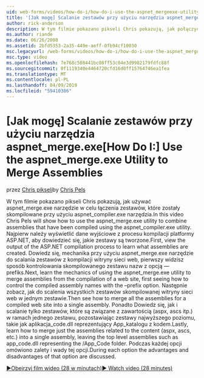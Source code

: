 ```yaml
---
uid: web-forms/videos/how-do-i/how-do-i-use-the-aspnet_mergeexe-utility-to-merge-assemblies
title: '[Jak mogę] Scalanie zestawów przy użyciu narzędzia aspnet_merge.exe | Dokumentacja firmy Microsoft'
author: rick-anderson
description: W tym filmie pokazano pikseli Chris pokazują, jak połączyć zestawy, które zostały skompilowane przy użyciu aspnet_compiler.exe utilit przy użyciu narzędzia aspnet_merge.exe...
ms.author: riande
ms.date: 06/26/2008
ms.assetid: 2bfd5353-2a35-449e-aeff-0fb94cf10030
msc.legacyurl: /web-forms/videos/how-do-i/how-do-i-use-the-aspnet_mergeexe-utility-to-merge-assemblies
msc.type: video
ms.openlocfilehash: 7e768c508441bc08ff53c04e3d9982179fdfc88f
ms.sourcegitcommit: 0f1119340e4464720cfd16d0ff15764746ea1fea
ms.translationtype: MT
ms.contentlocale: pl-PL
ms.lasthandoff: 04/09/2019
ms.locfileid: "59410386"
---
```

# <a name="how-do-i-use-the-aspnetmergeexe-utility-to-merge-assemblies"></a><span data-ttu-id="fade2-103">[Jak mogę] Scalanie zestawów przy użyciu narzędzia aspnet_merge.exe</span><span class="sxs-lookup"><span data-stu-id="fade2-103">[How Do I:] Use the aspnet_merge.exe Utility to Merge Assemblies</span></span>

<span data-ttu-id="fade2-104">przez [Chris pikseli](https://twitter.com/chrispels)</span><span class="sxs-lookup"><span data-stu-id="fade2-104">by [Chris Pels](https://twitter.com/chrispels)</span></span>

<span data-ttu-id="fade2-105">W tym filmie pokazano pikseli Chris pokazują, jak używać aspnet\_merge.exe narzędzie w celu łączenia zestawów, które zostały skompilowane przy użyciu aspnet\_compiler.exe narzędzia.</span><span class="sxs-lookup"><span data-stu-id="fade2-105">In this video Chris Pels will show how to use the aspnet\_merge.exe utility to combine assemblies that have been compiled using the aspnet\_compiler.exe utility.</span></span> <span data-ttu-id="fade2-106">Najpierw należy wyświetlić dane wyjściowe z procesu kompilacji platformy ASP.NET, aby dowiedzieć się, jakie zestawy są tworzone.</span><span class="sxs-lookup"><span data-stu-id="fade2-106">First, view the output of the ASP.NET compilation process to learn what assemblies are created.</span></span> <span data-ttu-id="fade2-107">Dowiedz się, mechanika przy użyciu aspnet\_merge.exe narzędzie do scalania zestawów z kompilacji witryny sieci web, pierwszy widzisz sposób kontrolowania skompilowanego zestawu nazw z opcją — prefiks.</span><span class="sxs-lookup"><span data-stu-id="fade2-107">Next, learn the mechanics of using the aspnet\_merge.exe utility to merge assemblies from the compilation of a web site, first seeing how to control the compiled assembly names with the –prefix option.</span></span> <span data-ttu-id="fade2-108">Następnie zobacz, jak do scalenia wszystkich zestawów skompilowanej witryny sieci web w jednym zestawie.</span><span class="sxs-lookup"><span data-stu-id="fade2-108">Then see how to merge all the assemblies for a compiled web site into a single assembly.</span></span> <span data-ttu-id="fade2-109">Ponadto Dowiedz się, jak i scalanie tylko zestawów, które są związane z zawartością (aspx, ascs itp.) w ramach jednego zestawu, pozostawiając zestawy najwyższego poziomu, takie jak aplikacja\_code.dll reprezentujący App\_katalogu z kodem.</span><span class="sxs-lookup"><span data-stu-id="fade2-109">Lastly, learn how to merge just the assemblies related to the content (aspx, ascs, etc.) into a single assembly, leaving the top level assemblies such as app\_code.dll representing the /App\_Code folder.</span></span> <span data-ttu-id="fade2-110">Podczas każdej opcji omówiono zalety i wady tej opcji.</span><span class="sxs-lookup"><span data-stu-id="fade2-110">During each option the advantages and disadvantages of that option are discussed.</span></span>

[<span data-ttu-id="fade2-111">&#9654;Obejrzyj film wideo (28 w minutach)</span><span class="sxs-lookup"><span data-stu-id="fade2-111">&#9654; Watch video (28 minutes)</span></span>](https://channel9.msdn.com/Blogs/ASP-NET-Site-Videos/how-do-i-use-the-aspnet_mergeexe-utility-to-merge-assemblies)
